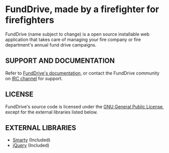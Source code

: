# FundDrive, made by a firefighter for firefighters

FundDrive (name subject to change) is a open source installable web application that takes care of managing your fire
company or fire department's annual fund drive campaigns.

## SUPPORT AND DOCUMENTATION

Refer to [FundDrive's documentation](http://github.com/JWFoxJr/FundDrive/wiki/), or contact the FundDrive community on
[IRC channel](irc://irc.freenode.net#FundDrive) for support.

## LICENSE

FundDrive's source code is licensed under the [GNU General Public License](http://www.gnu.org/licenses/gpl.html),
except for the external libraries listed below.

## EXTERNAL LIBRARIES

- [Smarty](http://smarty.net) (Included)
- [jQuery](http://jquery.org) (Included)

